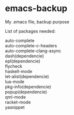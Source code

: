 emacs-backup
============

My .emacs file, backup purpose

List of packages needed:<br>

auto-complete<br>
auto-complete-c-headers<br>
auto-complete-clang-async<br>
dash(dependencie)<br>
epl(dependencie)<br>
flycheck<br>
haskell-mode<br>
let-alist(dependencie)<br>
lua-mode<br>
pkg-info(dependencie)<br>
popup(dependencie)<br>
qml-mode<br>
racket-mode<br>
yasnippet<br>